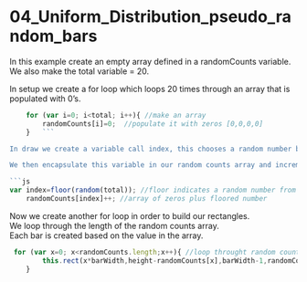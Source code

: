 # 04_Uniform_Distribution_pseudo_random_bars</br>
In this example create an empty array defined in a randomCounts variable. We also make the total variable = 20.</br>

In setup we create a for loop which loops 20 times through an array that is populated with 0’s.</br>
```js
	for (var i=0; i<total; i++){ //make an array
		randomCounts[i]=0;  //populate it with zeros [0,0,0,0]
	}	```

In draw we create a variable call index, this chooses a random number between 0-19. The reason it is 19 and not 20 is because we have floored it.</br>

We then encapsulate this variable in our random counts array and increment it. This means it will loop through 0 + value held in the index variable.</br>

```js
var index=floor(random(total)); //floor indicates a random number from 0-19 because total is 20 
	randomCounts[index]++; //array of zeros plus floored number

```
Now we create another for loop in order to build our rectangles. </br>
We loop through the length of the random counts array.</br>
Each bar is created based on the value in the array. </br>

```js
 for (var x=0; x<randomCounts.length;x++){ //loop throught random counts array i.e 20times
    	this.rect(x*barWidth,height-randomCounts[x],barWidth-1,randomCounts[x]); //make a rectangle based on what the array value is
    }
```

